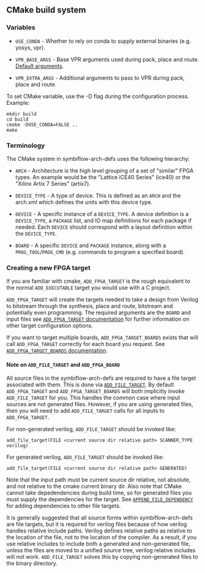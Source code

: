 ## CMake build system

### Variables

* `USE_CONDA` - Whether to rely on conda to supply external binaries (e.g. yosys, vpr).

* `VPR_BASE_ARGS` - Base VPR arguments used during pack, place and route.
  [Default arguments](common/cmake/devices.cmake#L454).

* `VPR_EXTRA_ARGS` - Additional arguments to pass to VPR during pack, place and route.

To set CMake variable, use the -D flag during the configuration process.  Example:
```
mkdir build
cd build
cmake -DUSE_CONDA=FALSE ..
make
```

### Terminology

The CMake system in symbiflow-arch-defs uses the following hierarchy:

* `ARCH` - Architecture is the high level grouping of a set of "similar" FPGA
  types. An example would be the "Lattice iCE40 Series" (ice40) or the "Xilinx
  Artix 7 Series" (artix7).

* `DEVICE_TYPE` - A type of device.  This is defined as an `ARCH` and the
  arch.xml which defines the units with this device type.

* `DEVICE` - A specific instance of a `DEVICE_TYPE`.  A device definition is a
  `DEVICE_TYPE`, a `PACKAGE` list, and IO map definitions for each package if
  needed.  Each `DEVICE` should correspond with a layout definition within the
  `DEVICE_TYPE`.

* `BOARD` - A specific `DEVICE` and `PACKAGE` instance, along with a
  `PROG_TOOL`/`PROG_CMD` (e.g. commands to program a specified board).

### Creating a new FPGA target

If you are familiar with cmake, `ADD_FPGA_TARGET` is the rough equivalent to
the normal `ADD_EXECUTABLE` target you would use with a C project.

`ADD_FPGA_TARGET` will create the targets needed to take a design from Verilog
to bitstream through the synthesis, place and route, bitstream and potentially
even programming. The required arguments are the `BOARD` and input files see
[`ADD_FPGA_TARGET` documentation](common/cmake/devices.cmake#L559) for further
information on other target configuration options.

If you want to target multiple boards, `ADD_FPGA_TARGET_BOARDS` exists
that will call `ADD_FPGA_TARGET` correctly for each board you request.  See
[`ADD_FPGA_TARGET_BOARDS` documentation](common/cmake/devices.cmake#L458).

#### Note on `ADD_FILE_TARGET` and `ADD_FPGA_BOARD`

All source files in the symbiflow-arch-defs are required to have a file target
associated with them.  This is done via
[`ADD_FILE_TARGET`](common/cmake/file_targets.cmake#L193).  By default
`ADD_FPGA_TARGET` and `ADD_FPGA_TARGET_BOARDS` will both implicitly invoke
`ADD_FILE_TARGET` for you.  This handles the common case where input sources
are not generated files.  However, if you are using generated files, then you
will need to add `ADD_FILE_TARGET` calls for all inputs to `ADD_FPGA_TARGET`.

For non-generated verilog, `ADD_FILE_TARGET` should be invoked like:
```
add_file_target(FILE <current source dir relative path> SCANNER_TYPE verilog)
```

For generated verilog, `ADD_FILE_TARGET` should be invoked like:
```
add_file_target(FILE <current source dir relative path> GENERATED)
```
Note that the input path must be current source dir relative, not absolute,
and not relative to the cmake current binary dir.  Also note that CMake cannot
take depedendencies during build time, so for generated files you must supply
the dependencies for the target.  See
[`APPEND_FILE_DEPENDENCY`](common/cmake/file_targets.cmake#L79) for adding
dependencies to other file targets.

It is generally suggested that all source forms within
symbiflow-arch-defs are file targets, but it is required for verilog files
because of how verilog handles relative include paths. Verilog defines relative
paths as relative to the location of the file, not to the location of the
compiler. As a result, if you use relative includes to include both a
generated and non-generated file, unless the files are moved to a unified
source tree, verilog relative includes will not work. `ADD_FILE_TARGET` solves
this by copying non-generated files to the binary directory.
